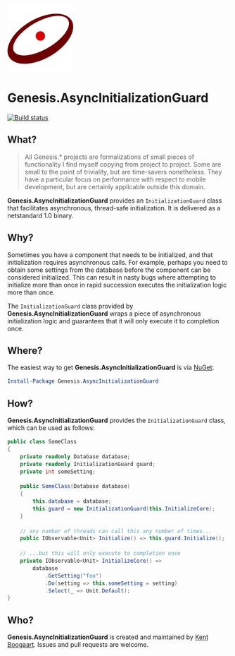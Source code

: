 ![Logo](Art/Logo150x150.png "Logo")

# Genesis.AsyncInitializationGuard

[![Build status](https://ci.appveyor.com/api/projects/status/x6se35kyjcl5u2p9?svg=true)](https://ci.appveyor.com/project/kentcb/genesis-asyncinitializationguard)

## What?

> All Genesis.* projects are formalizations of small pieces of functionality I find myself copying from project to project. Some are small to the point of triviality, but are time-savers nonetheless. They have a particular focus on performance with respect to mobile development, but are certainly applicable outside this domain.
 
**Genesis.AsyncInitializationGuard** provides an `InitializationGuard` class that facilitates asynchronous, thread-safe initialization. It is delivered as a netstandard 1.0 binary.

## Why?

Sometimes you have a component that needs to be initialized, and that initialization requires asynchronous calls. For example, perhaps you need to obtain some settings from the database before the component can be considered initialized. This can result in nasty bugs where attempting to initialize more than once in rapid succession executes the initialization logic more than once.

The `InitializationGuard` class provided by **Genesis.AsyncInitializationGuard** wraps a piece of asynchronous initialization logic and guarantees that it will only execute it to completion once.

## Where?

The easiest way to get **Genesis.AsyncInitializationGuard** is via [NuGet](http://www.nuget.org/packages/Genesis.AsyncInitializationGuard/):

```PowerShell
Install-Package Genesis.AsyncInitializationGuard
```

## How?

**Genesis.AsyncInitializationGuard** provides the `InitializationGuard` class, which can be used as follows:

```C#
public class SomeClass
{
    private readonly Database database;
    private readonly InitializationGuard guard;
    private int someSetting;

    public SomeClass(Database database)
    {
        this.database = database;
        this.guard = new InitializationGuard(this.InitializeCore);
    }

    // any number of threads can call this any number of times...
    public IObservable<Unit> Initialize() => this.guard.Initialize();

    // ...but this will only execute to completion once
    private IObservable<Unit> InitializeCore() =>
        database
            .GetSetting("foo")
            .Do(setting => this.someSetting = setting)
            .Select(_ => Unit.Default);
}
``` 

## Who?

**Genesis.AsyncInitializationGuard** is created and maintained by [Kent Boogaart](http://kent-boogaart.com). Issues and pull requests are welcome.